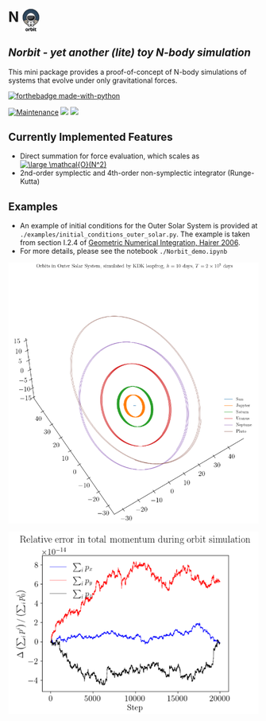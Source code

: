 N <img src="Norbit_logo.jpeg" alt="drawing" width="35" align="top"/>
==========

*Norbit - yet another (lite) toy N-body simulation*
--------------------

This mini package provides a proof-of-concept of N-body simulations of systems that evolve under only gravitational forces.

[![forthebadge made-with-python](http://ForTheBadge.com/images/badges/made-with-python.svg)](https://www.python.org/)

[![Maintenance](https://img.shields.io/badge/Maintained%3F-yes-green.svg)](https://GitHub.com/Naereen/StrapDown.js/graphs/commit-activity) ![](https://img.shields.io/github/commit-activity/m/MinhMPA/Norbit) ![](https://img.shields.io/github/last-commit/MinhMPA/Norbit)

## Currently Implemented Features


- Direct summation for force evaluation, which scales as <a href="https://www.codecogs.com/eqnedit.php?latex=\inline&space;\large&space;\mathcal{O}(N^2)" target="_blank"><img src="https://latex.codecogs.com/svg.latex?\inline&space;\large&space;\mathcal{O}(N^2)" title="\large \mathcal{O}(N^2)" /></a>
- 2nd-order symplectic and 4th-order non-symplectic integrator (Runge-Kutta)

## Examples

- An example of initial conditions for the Outer Solar System is provided at `./examples/initial_conditions_outer_solar.py`. The example is taken from section I.2.4 of <a href=”https://link.springer.com/book/10.1007/3-540-30666-8”> Geometric Numerical Integration, Hairer 2006</a>.
- For more details, please see the notebook `./Norbit_demo.ipynb`

![Orbits](./examples/Example_orbits_in_Outer_Solar_System.png)

![Relative error in total momentum](./examples/Example_total_momentum_conservation_during_orbit_simulation.png)
